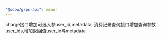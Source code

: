 ```yaml
---
"@scow/grpc-api": minor
---
```


charge接口增加可选入参user_id,metadata, 消费记录查询接口增加查询参数user_ids,增加返回值user_id与metadata
